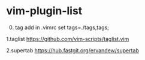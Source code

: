 # vim-plugin-list
0. tag
add in .vimrc
set tags=./tags,tags;

1.taglist
https://github.com/vim-scripts/taglist.vim

2.supertab
https://hub.fastgit.org/ervandew/supertab
